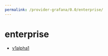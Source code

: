 ```yaml
---
permalink: /provider-grafana/0.0/enterprise/
---
```


# enterprise



* [v1alpha1](v1alpha1/index.md)
